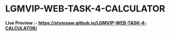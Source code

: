 # LGMVIP-WEB-TASK-4-CALCULATOR

#### Live Preview :- https://stymsaw.github.io/LGMVIP-WEB-TASK-4-CALCULATOR/
